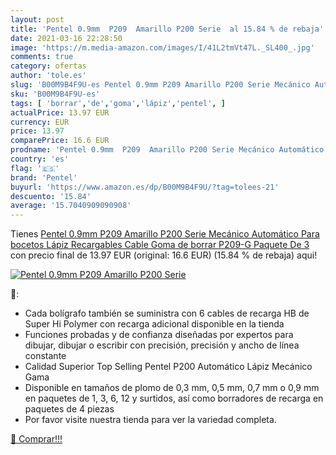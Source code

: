 ```yaml
---
layout: post
title: 'Pentel 0.9mm  P209  Amarillo P200 Serie  al 15.84 % de rebaja'
date: 2021-03-16 22:28:50
image: 'https://m.media-amazon.com/images/I/41L2tmVt47L._SL400_.jpg'
comments: true
category: ofertas
author: 'tole.es'
slug: 'B00M9B4F9U-es Pentel 0.9mm P209 Amarillo P200 Serie Mecánico Automático...'
sku: 'B00M9B4F9U-es'
tags: [ 'borrar','de','goma','lápiz','pentel', ]
actualPrice: 13.97 EUR
currency: EUR
price: 13.97
comparePrice: 16.6 EUR
prodname: 'Pentel 0.9mm  P209  Amarillo P200 Serie Mecánico Automático Para bocetos Lápiz Recargables Cable Goma de borrar P209-G  Paquete De 3 '
country: 'es'
flag: '🇪🇸'
brand: 'Pentel'
buyurl: 'https://www.amazon.es/dp/B00M9B4F9U/?tag=tolees-21'
descuento: '15.84'
average: '15.7040909090908'
---
```


Tienes [Pentel 0.9mm  P209  Amarillo P200 Serie Mecánico Automático Para bocetos Lápiz Recargables Cable Goma de borrar P209-G  Paquete De 3 ](https://www.amazon.es/dp/B00M9B4F9U/?tag=tolees-21) con precio final de  13.97 EUR (original: 16.6 EUR) (15.84 %  de rebaja) aqui!

[![Pentel 0.9mm  P209  Amarillo P200 Serie ](https://m.media-amazon.com/images/I/41L2tmVt47L._SL400_.jpg)](https://www.amazon.es/dp/B00M9B4F9U/?tag=tolees-21)

🔎:

- Cada bolígrafo también se suministra con 6 cables de recarga HB de Super Hi Polymer con recarga adicional disponible en la tienda
- Funciones probadas y de confianza diseñadas por expertos para dibujar, dibujar o escribir con precisión, precisión y ancho de línea constante
- Calidad Superior Top Selling Pentel P200 Automático Lápiz Mecánico Gama
- Disponible en tamaños de plomo de 0,3 mm, 0,5 mm, 0,7 mm o 0,9 mm en paquetes de 1, 3, 6, 12 y surtidos, así como borradores de recarga en paquetes de 4 piezas
- Por favor visite nuestra tienda para ver la variedad completa.

[🛒 Comprar!!!](https://www.amazon.es/dp/B00M9B4F9U/?tag=tolees-21)
